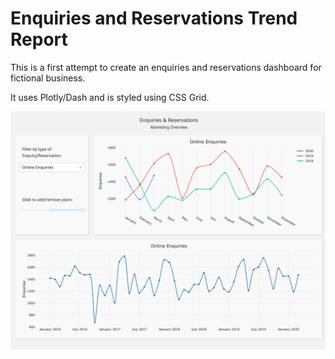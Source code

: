 # Enquiries and Reservations Trend Report

This is a first attempt to create an enquiries and reservations dashboard for fictional business.

It uses Plotly/Dash and is styled using CSS Grid.

![screenshot](media/Screenshot.png)